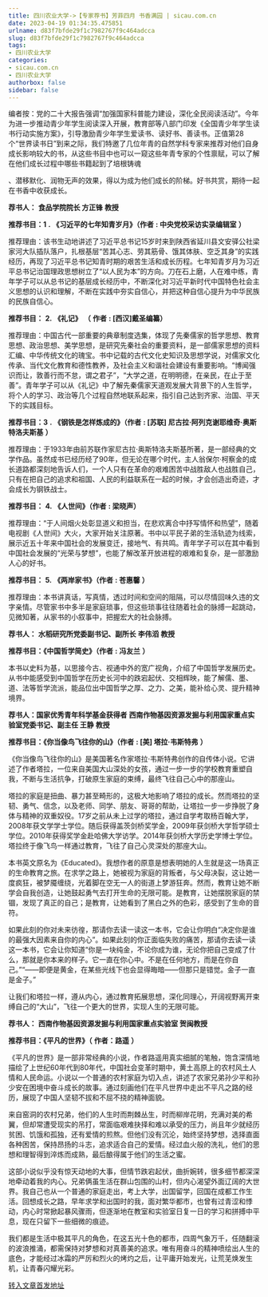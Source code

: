 ```yaml
---
title: 四川农业大学->【专家荐书】芳菲四月 书香满园 | sicau.com.cn
date: 2023-04-19 01:34:35.475851
urlname: d83f7bfde29f1c7982767f9c464adcca
slug: d83f7bfde29f1c7982767f9c464adcca
tags: 
- 四川农业大学
categories:
- sicau.com.cn
- 四川农业大学
authorbox: false
sidebar: false
---
```

编者按：党的二十大报告强调“加强国家科普能力建设，深化全民阅读活动”。今年为进一步推动青少年学生阅读深入开展，教育部等八部门印发《全国青少年学生读书行动实施方案》，引导激励青少年学生爱读书、读好书、善读书。正值第28个“世界读书日”到来之际，我们特邀了几位年青的自然学科专家来推荐对他们自身成长影响较大的书，从这些书目中也可以一窥这些年青专家的个性禀赋，可以了解在他们成长过程中哪些书籍起到了培根铸魂
<!--more-->
、潜移默化、润物无声的效果，得以为成为他们成长的阶梯。好书共赏，期待一起在书香中收获成长。

**荐书人：** **食品学院院长 方正锋** **教授**

**推荐书目：1** **.** **《习近平的七年知青岁月》（作者** **: 中央党校采访实录编辑室** **）**

推荐理由：该书生动地讲述了习近平总书记15岁时来到陕西省延川县文安驿公社梁家河大队插队落户，扎根基层“苦其心志、劳其筋骨、饿其体肤、空乏其身”的实践经历，再现了习近平总书记知青时期的艰苦生活和成长历程。七年知青岁月为习近平总书记治国理政思想树立了“以人民为本”的方向。刀在石上磨，人在难中练，青年学子可以从总书记的基层成长经历中，不断深化对习近平新时代中国特色社会主义思想的认识和理解，不断在实践中夯实自信心，并把这种自信心提升为中华民族的民族自信心。

**推荐书目：** **2.** **《礼记》** **（** **作者** **: [西汉]戴圣编纂）**

推荐理由：中国古代一部重要的典章制度选集，体现了先秦儒家的哲学思想、教育思想、政治思想、美学思想，是研究先秦社会的重要资料，是一部儒家思想的资料汇编、中华传统文化的瑰宝。书中记载的古代文化史知识及思想学说，对儒家文化传承、当代文化教育和德性教养，及社会主义和谐社会建设有重要影响。“博闻强识而让，敦善行而不怠，谓之君子”，“大学之道，在明明德，在亲民，在止于至善”。青年学子可以从《礼记》中了解先秦儒家天道观发展大背景下的人生哲学，将个人的学习、政治等几个过程自然地联系起来，指引自己达到齐家、治国、平天下的实践目标。

**推荐书目：3** **.** **《钢铁是怎样炼成的》（作者** **: [苏联] 尼古拉·阿列克谢耶维奇·奥斯特洛夫斯基** **）**

推荐理由：于1933年由前苏联作家尼古拉·奥斯特洛夫斯基所著，是一部经典的文学作品。虽然成书已经历经了90年，但无论在哪个时代，主人翁保尔·柯察金的成长道路都深刻地告诉人们，一个人只有在革命的艰难困苦中战胜敌人也战胜自己，只有在把自己的追求和祖国、人民的利益联系在一起的时候，才会创造出奇迹，才会成长为钢铁战士。

**推荐书目：** **4.** **《人世间》（作者** **: 梁晓声）**

推荐理由：“于人间烟火处彰显道义和担当，在悲欢离合中抒写情怀和热望”，随着电视剧《人世间》大火，大家开始关注原著。书中以平民子弟的生活轨迹为线索，展示近五十年来中国社会的发展变迁，接地气、有共鸣。青年学子可以在其中看到中国社会发展的“光荣与梦想”，也能了解改革开放进程的艰难和复杂，是一部激励人心的好书。

**推荐书目：** **5.** **《两岸家书》（作者** **: 苍惠馨** **）**

推荐理由：本书讲真话，写真情，透过时间和空间的阻隔，可以尽情回味久违的文字亲情。尽管家书中多半是家庭琐事，但这些琐事往往随着社会的脉搏一起跳动，见微知著，从家书的小叙事中，把握宏大的社会脉搏。

**荐书人：** **水稻研究所党委副书记、副所长** **李伟滔** **教授**

**推荐书目：《中国哲学简史》（作者** **:** **冯友兰** **）**

本书以史料为基，以思接今古、视通中外的宽广视角，介绍了中国哲学发展历史。从书中能感受到中国哲学在历史长河中的跌宕起伏、交相辉映，能了解儒、墨、道、法等哲学流派，能品位出中国哲学之厚、之力、之美，能补给心灵、提升精神境界。

**荐书人：国家优秀青年科学基金获得者** **西南作物基因资源发掘与利用国家重点实验室党委书记、副主任 王静** **教授**

**推荐书目：《你当像鸟飞往你的山》（作者** **: [美] 塔拉·韦斯特弗** **）**

《你当像鸟飞往你的山》是美国著名作家塔拉·韦斯特弗创作的自传体小说。它讲述了作者塔拉，一位来自美国大山深处的女孩，通过一步一步的学校教育重塑自我，不断与生活抗争，打破原生家庭的束缚，最终飞往自己心中的那座山。

塔拉的家庭是扭曲、暴力甚至畸形的，这极大地影响了塔拉的成长。然而塔拉的坚韧、勇气、信念，以及老师、同学、朋友、哥哥的帮助，让塔拉一步一步挣脱了身体与精神的双重奴役。17岁之前从未上过学的塔拉，通过自学考取杨百翰大学，2008年获文学学士学位。随后获得盖茨剑桥奖学金，2009年获剑桥大学哲学硕士学位。2010年获得奖学金赴哈佛大学访学。2014年获剑桥大学历史学博士学位。塔拉终于像飞鸟一样通过教育，飞往了自己心灵深处的那座大山。

本书英文原名为《Educated》。我想作者的原意是想表明她的人生就是这一场真正的生命教育之旅。在求学之路上，她被视为家庭的背叛者，与父母决裂，这让她一度疯狂，被梦魇缠绕，光着脚在空无一人的街道上梦游狂奔。然而，教育让她不断学会自我创造，让她鼓起勇气去打开生命的无限可能。是教育，让她摆脱家庭的禁锢，发现了真正的自己；是教育，让她看到了黑白之外的色彩，感受到了生命的音符。

如果此刻的你对未来彷徨，那请你去读一读这一本书，它会让你明白“决定你是谁的最强大因素来自你的内心”。如果此刻的你正面临失败的痛苦，那请你去读一读这一本书，它会让你知道“你是一块纯金，不论你成为谁，无论你把自己变成了什么，那就是你本来的样子。它一直在你心中。不是在任何地方，而是在你自己。”“——即便是黄金，在某些光线下也会显得晦暗——但那只是错觉。金子一直是金子。”

让我们和塔拉一样，遵从内心，通过教育拓展思想，深化同理心，开阔视野离开束缚自己的“大山”，飞往一个更大的世界，实现人生的无限可能。

**荐书人：** **西南作物基因资源发掘与利用国家重点实验室 贺闽教授**

**推荐书目：《平凡的世界》（** **作者：路遥** **）**

《平凡的世界》是一部非常经典的小说，作者路遥用真实细腻的笔触，饱含深情地描绘了上世纪60年代到80年代，中国社会变革时期中，黄土高原上的农村风土人情和人民命运。小说以一个普通的农村家庭为切入点，讲述了农家兄弟孙少平和孙少安在困境中奋斗成长的故事。通过刻画他们在平凡世界中走出不平凡之路的经历，展现了中国人坚韧不拔和不屈不挠的精神面貌。

来自窑洞的农村兄弟，他们的人生时而荆棘丛生，时而柳岸花明，充满对美的希翼，但却常遭受现实的吊打，常面临艰难抉择和难以承受的压力，尚且年少就经历贫困、饥饿和孤独，还有爱情的煎熬。但他们没有沉沦，始终坚持梦想，选择直面各种困苦，保持昂扬的斗志，追求适合自己的爱情。经过血火般的洗礼，他们的思想和理智得到淬炼而成熟，最后酿得属于他们的生活之蜜。

这部小说似乎没有惊天动地的大事，但情节跌宕起伏，曲折婉转，很多细节都深深地牵动着我的内心。兄弟俩虽生活在群山包围的山村，但内心渴望外面辽阔的大世界。我自己也从一个普通的家庭走出，考上大学，出国留学，回国在成都工作生活。回想成长之路，早年求学和出国时的我，面对繁华都市，也曾有过青涩和悸动，内心时常掀起暴风骤雨，但逐渐地在教室和实验室日复一日的学习和拼搏中平息，现在只留下一些细微的痕迹。

我们都是生活中极其平凡的角色，在这五光十色的都市，四周气象万千，任随翻滚的波浪推涌，都需保持对梦想和对真善美的追求。唯有用奋斗的精神喷绘出人生的底色，才能经过冰霜的严厉和烈火的烤灼之后，让平庸开始发光，让荒芜焕发生机，让青春闪耀光彩。



[转入文章首发地址](https://news.sicau.edu.cn/info/1135/71827.htm)